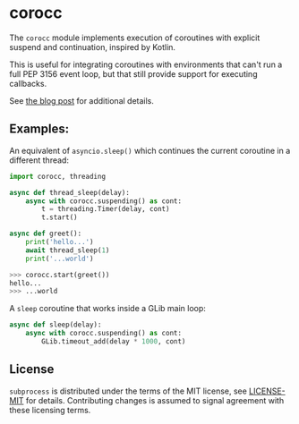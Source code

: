 # corocc

The `corocc` module implements execution of coroutines with explicit
suspend and continuation, inspired by Kotlin.

This is useful for integrating coroutines with environments that can't
run a full PEP 3156 event loop, but that still provide support for
executing callbacks.

See [the blog post](https://morestina.net/blog/1253/continuations) for
additional details.

## Examples:

An equivalent of `asyncio.sleep()` which continues the current
coroutine in a different thread:

```python
import corocc, threading

async def thread_sleep(delay):
    async with corocc.suspending() as cont:
        t = threading.Timer(delay, cont)
        t.start()

async def greet():
    print('hello...')
    await thread_sleep(1)
    print('...world')

>>> corocc.start(greet())
hello...
>>> ...world
```

A `sleep` coroutine that works inside a GLib main loop:

```python
async def sleep(delay):
    async with corocc.suspending() as cont:
        GLib.timeout_add(delay * 1000, cont)
```

## License

`subprocess` is distributed under the terms of the MIT license, see
[LICENSE-MIT](LICENSE-MIT) for details.  Contributing changes is
assumed to signal agreement with these licensing terms.
